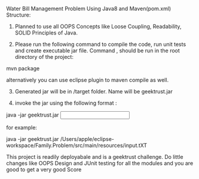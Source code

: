 Water Bill Management Problem Using Java8 and Maven(pom.xml) Structure:

1. Planned to use all OOPS Concepts like Loose Coupling, Readability, SOLID Principles of Java.

2. Please run the following command to compile the code, run unit tests and create executable jar file. Command , should be run in the root directory of the project:

mvn package

alternatively you can use eclipse plugin to maven compile as well.

3. Generated jar will be in /target folder. Name will be geektrust.jar

4. invoke the jar using the following format :

java -jar geektrust.jar <input file full path>


for example: 

java -jar geektrust.jar /Users/apple/eclipse-workspace/Family.Problem/src/main/resources/input.tXT

This project is readily deployabale and is a geektrust challenge. Do little changes like OOPS Design and JUnit testing for all
the modules and you are good to get a very good Score

